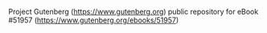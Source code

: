 Project Gutenberg (https://www.gutenberg.org) public repository for
eBook #51957 (https://www.gutenberg.org/ebooks/51957)
